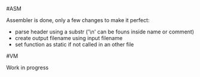 #ASM

Assembler is done,
only a few changes to make it perfect:
- parse header using a substr ('\n' can be founs inside name or comment)
- create output filename using input filename
- set function as static if not called in an other file

#VM

Work in progress
